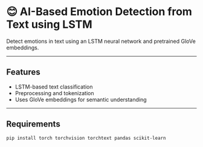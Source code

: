 # 😊 AI-Based Emotion Detection from Text using LSTM

Detect emotions in text using an LSTM neural network and pretrained GloVe embeddings.

---

## Features

- LSTM-based text classification
- Preprocessing and tokenization
- Uses GloVe embeddings for semantic understanding

---

## Requirements

```bash
pip install torch torchvision torchtext pandas scikit-learn
